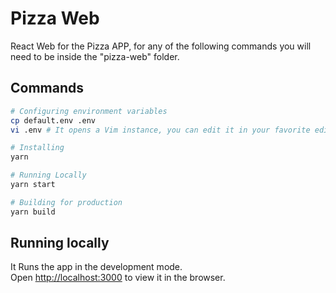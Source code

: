 # Pizza Web

React Web for the Pizza APP, for any of the following commands you will need to be inside the "pizza-web" folder.

## Commands

```bash
# Configuring environment variables
cp default.env .env
vi .env # It opens a Vim instance, you can edit it in your favorite editor

# Installing
yarn

# Running Locally
yarn start

# Building for production
yarn build
```

## Running locally
It Runs the app in the development mode.<br />
Open [http://localhost:3000](http://localhost:3000) to view it in the browser.
